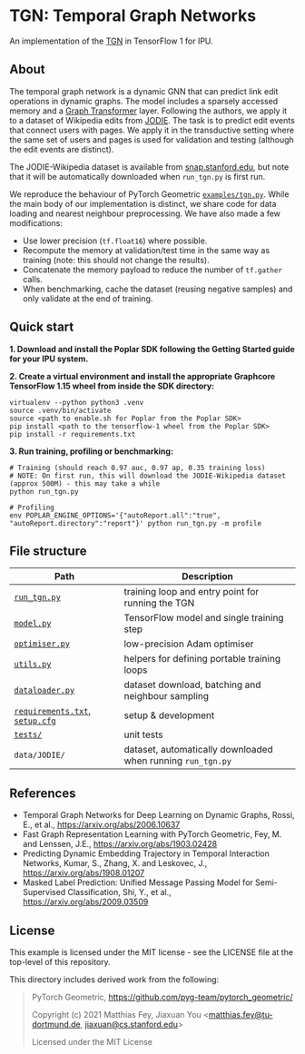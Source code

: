 # TGN: Temporal Graph Networks

An implementation of the [TGN](https://arxiv.org/abs/2006.10637) in TensorFlow 1 for IPU.


## About

The temporal graph network is a dynamic GNN that can predict link edit operations in dynamic graphs. The model includes a sparsely accessed memory and a [Graph Transformer](https://arxiv.org/abs/2009.03509) layer. Following the authors, we apply it to a dataset of Wikipedia edits from [JODIE](https://arxiv.org/abs/1903.02428). The task is to predict edit events that connect users with pages. We apply it in the transductive setting where the same set of users and pages is used for validation and testing (although the edit events are distinct).

The JODIE-Wikipedia dataset is available from [snap.stanford.edu](http://snap.stanford.edu/jodie/#datasets), but note that it will be automatically downloaded when `run_tgn.py` is first run.

We reproduce the behaviour of PyTorch Geometric [`examples/tgn.py`](https://github.com/rusty1s/pytorch_geometric/blob/master/examples/tgn.py). While the main body of our implementation is distinct, we share code for data loading and nearest neighbour preprocessing. We have also made a few modifications:

 - Use lower precision (`tf.float16`) where possible.
 - Recompute the memory at validation/test time in the same way as training (note: this should not change the results).
 - Concatenate the memory payload to reduce the number of `tf.gather` calls.
 - When benchmarking, cache the dataset (reusing negative samples) and only validate at the end of training.


## Quick start

**1. Download and install the Poplar SDK following the Getting Started guide for your IPU system.**

**2. Create a virtual environment and install the appropriate Graphcore TensorFlow 1.15 wheel from inside the SDK directory:**

```shell
virtualenv --python python3 .venv
source .venv/bin/activate
source <path to enable.sh for Poplar from the Poplar SDK>
pip install <path to the tensorflow-1 wheel from the Poplar SDK>
pip install -r requirements.txt
```

**3. Run training, profiling or benchmarking:**

```shell
# Training (should reach 0.97 auc, 0.97 ap, 0.35 training loss)
# NOTE: On first run, this will download the JODIE-Wikipedia dataset (approx 500M) - this may take a while
python run_tgn.py

# Profiling
env POPLAR_ENGINE_OPTIONS='{"autoReport.all":"true", "autoReport.directory":"report"}' python run_tgn.py -m profile
```


## File structure

| Path | Description |
| ---- | ----------- |
| [`run_tgn.py`](run_tgn.py) | training loop and entry point for running the TGN |
| [`model.py`](model.py) | TensorFlow model and single training step |
| [`optimiser.py`](optimiser.py) | low-precision Adam optimiser |
| [`utils.py`](utils.py) | helpers for defining portable training loops |
| [`dataloader.py`](dataloader.py) | dataset download, batching and neighbour sampling |
| [`requirements.txt`](requirements.txt), [`setup.cfg`](setup.cfg) | setup & development |
| [`tests/`](tests) | unit tests |
| `data/JODIE/` | dataset, automatically downloaded when running `run_tgn.py` |


## References

 - Temporal Graph Networks for Deep Learning on Dynamic Graphs, Rossi, E., et al., https://arxiv.org/abs/2006.10637
 - Fast Graph Representation Learning with PyTorch Geometric, Fey, M. and Lenssen, J.E., https://arxiv.org/abs/1903.02428
 - Predicting Dynamic Embedding Trajectory in Temporal Interaction Networks, Kumar, S., Zhang, X. and Leskovec, J., https://arxiv.org/abs/1908.01207
 - Masked Label Prediction: Unified Message Passing Model for Semi-Supervised Classification, Shi, Y., et al., https://arxiv.org/abs/2009.03509


## License

This example is licensed under the MIT license - see the LICENSE file at the top-level of this repository.

This directory includes derived work from the following:

> PyTorch Geometric, https://github.com/pyg-team/pytorch_geometric/
>
> Copyright (c) 2021 Matthias Fey, Jiaxuan You <matthias.fey@tu-dortmund.de, jiaxuan@cs.stanford.edu>
>
> Licensed under the MIT License
